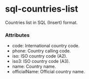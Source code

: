 # sql-countries-list
Countries list in SQL (Insert) format.

### Attributes

* code: International country code.
* phone: Country calling code.
* iso: ISO country code (A2).
* iso3: ISO country code (A3).
* name: Country name.
* officialName: Official country name.
